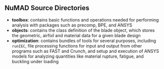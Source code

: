
## NuMAD Source Directories

- **toolbox**: contains basic functions and operations needed for performing analysis with packages such as precomp, BPE, and ANSYS
- **objects**: contains the class definition of the blade object, which stores the geometric, airfoil and material data for a given blade design
- **optimization**: contains bundles of tools for several purposes, including ``runIEC``, file processing functions for input and output from other programs such as FAST and Crunch, and setup and execution of ANSYS models for analyzing quantities like material rupture, fatigue, and buckling under loading